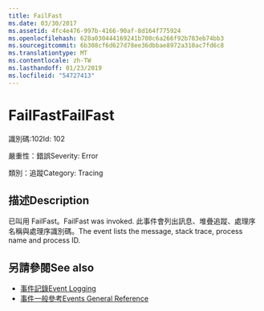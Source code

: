 ```yaml
---
title: FailFast
ms.date: 03/30/2017
ms.assetid: 4fc4e476-997b-4166-90af-8d164f775924
ms.openlocfilehash: 628a030444169241b700c6a266f92b783eb74bb3
ms.sourcegitcommit: 6b308cf6d627d78ee36dbbae8972a310ac7fd6c8
ms.translationtype: MT
ms.contentlocale: zh-TW
ms.lasthandoff: 01/23/2019
ms.locfileid: "54727413"
---
```

# <a name="failfast"></a><span data-ttu-id="1f3fb-102">FailFast</span><span class="sxs-lookup"><span data-stu-id="1f3fb-102">FailFast</span></span>
<span data-ttu-id="1f3fb-103">識別碼:102</span><span class="sxs-lookup"><span data-stu-id="1f3fb-103">Id: 102</span></span>  
  
 <span data-ttu-id="1f3fb-104">嚴重性：錯誤</span><span class="sxs-lookup"><span data-stu-id="1f3fb-104">Severity: Error</span></span>  
  
 <span data-ttu-id="1f3fb-105">類別：追蹤</span><span class="sxs-lookup"><span data-stu-id="1f3fb-105">Category: Tracing</span></span>  
  
## <a name="description"></a><span data-ttu-id="1f3fb-106">描述</span><span class="sxs-lookup"><span data-stu-id="1f3fb-106">Description</span></span>  
 <span data-ttu-id="1f3fb-107">已叫用 FailFast。</span><span class="sxs-lookup"><span data-stu-id="1f3fb-107">FailFast was invoked.</span></span> <span data-ttu-id="1f3fb-108">此事件會列出訊息、堆疊追蹤、處理序名稱與處理序識別碼。</span><span class="sxs-lookup"><span data-stu-id="1f3fb-108">The event lists the message, stack trace, process name and process ID.</span></span>  
  
## <a name="see-also"></a><span data-ttu-id="1f3fb-109">另請參閱</span><span class="sxs-lookup"><span data-stu-id="1f3fb-109">See also</span></span>
- [<span data-ttu-id="1f3fb-110">事件記錄</span><span class="sxs-lookup"><span data-stu-id="1f3fb-110">Event Logging</span></span>](../../../../../docs/framework/wcf/diagnostics/event-logging/index.md)
- [<span data-ttu-id="1f3fb-111">事件一般參考</span><span class="sxs-lookup"><span data-stu-id="1f3fb-111">Events General Reference</span></span>](../../../../../docs/framework/wcf/diagnostics/event-logging/events-general-reference.md)
